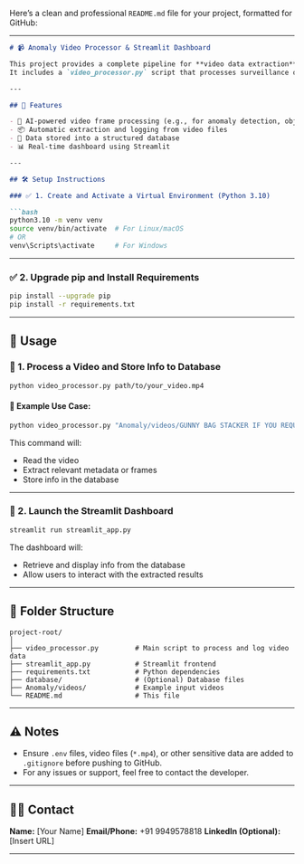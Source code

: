 Here’s a clean and professional `README.md` file for your project, formatted for GitHub:

---

````markdown
# 📹 Anomaly Video Processor & Streamlit Dashboard

This project provides a complete pipeline for **video data extraction** and **dashboard visualization**.  
It includes a `video_processor.py` script that processes surveillance or warehouse videos and stores extracted information into a database, and a `Streamlit` app to visualize and retrieve that data.

---

## 🚀 Features

- 🧠 AI-powered video frame processing (e.g., for anomaly detection, object tracking)
- 📦 Automatic extraction and logging from video files
- 💾 Data stored into a structured database
- 📊 Real-time dashboard using Streamlit

---

## 🛠️ Setup Instructions

### ✅ 1. Create and Activate a Virtual Environment (Python 3.10)

```bash
python3.10 -m venv venv
source venv/bin/activate  # For Linux/macOS
# OR
venv\Scripts\activate     # For Windows
````

---

### ✅ 2. Upgrade pip and Install Requirements

```bash
pip install --upgrade pip
pip install -r requirements.txt
```

---

## 🎥 Usage

### 🔹 1. Process a Video and Store Info to Database

```bash
python video_processor.py path/to/your_video.mp4
```

#### 🔸 Example Use Case:

```bash
python video_processor.py "Anomaly/videos/GUNNY BAG STACKER IF YOU REQUIRED PLEASE CALL ME... 9949578818... TNQ.mp4"
```

This command will:

* Read the video
* Extract relevant metadata or frames
* Store info in the database

---

### 🔹 2. Launch the Streamlit Dashboard

```bash
streamlit run streamlit_app.py
```

The dashboard will:

* Retrieve and display info from the database
* Allow users to interact with the extracted results

---

## 📁 Folder Structure

```
project-root/
│
├── video_processor.py         # Main script to process and log video data
├── streamlit_app.py           # Streamlit frontend
├── requirements.txt           # Python dependencies
├── database/                  # (Optional) Database files
├── Anomaly/videos/            # Example input videos
└── README.md                  # This file
```

---

## ⚠️ Notes

* Ensure `.env` files, video files (`*.mp4`), or other sensitive data are added to `.gitignore` before pushing to GitHub.
* For any issues or support, feel free to contact the developer.

---

## 👨‍💻 Contact

**Name:** \[Your Name]
**Email/Phone:** +91 9949578818
**LinkedIn (Optional):** \[Insert URL]

---

